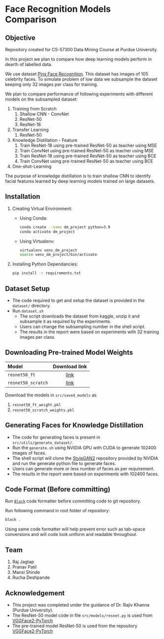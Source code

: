# Face Recognition Models Comparison

## Objective

Repository created for CS-57300 Data Mining Course at Purdue University.

In this project we plan to compare how deep learning models perform in dearth of labelled data.

We use dataset [Pins Face Recognition](https://www.kaggle.com/datasets/hereisburak/pins-face-recognition). This dataset has images of 105 celebrity faces. To simulate problem of low data we subsample the dataset keeping only 32 images per class for training.

We plan to compare performance of following experiments with different models on the subsampled dataset:

1. Training from Scratch
   1. Shallow CNN - ConvNet
   2. ResNet-50
   3. ResNet-18
2. Transfer Learning
   1. ResNet-50
3. Knowledge Distillation - Feature
   1. Train ResNet-18 using pre-trained ResNet-50 as teacher using MSE
   2. Train ConvNet using pre-trained ResNet-50 as teacher using MSE
   3. Train ResNet-18 using pre-trained ResNet-50 as teacher using BCE
   4. Train ConvNet using pre-trained ResNet-50 as teacher using BCE
4. One-shot-Learning

The purpose of knowledge distillation is to train shallow CNN to identify facial features learned by deep learning models trained on large datasets.

## Installation

1. Creating Virtual Environment:
    - Using Conda:

        ```bash
        conda create --name dm_project python=3.9
        conda activate dm_project
        ```

    - Using Virtualenv:

        ```bash
        virtualenv venv_dm_project
        source venv_dm_project/bin/activate
        ```

2. Installing Python Dependancies:

    ```bash
    pip install -r requirements.txt
    ```

## Dataset Setup

- The code required to get and setup the dataset is provided in the `dataset/` directory.
- Run `dataset.sh`
  - The script downloads the dataset from kaggle, unzip it and subsample it as required by the experiments.
  - Users can change the subsampling number in the shell script.
  - The results in the report were based on experiments with 32 training images per class.

## Downloading Pre-trained Model Weights

|Model|Download link|
| :--- | :---: |
|`resnet50_ft`|[link](https://drive.google.com/open?id=1A94PAAnwk6L7hXdBXLFosB_s0SzEhAFU)|
|`resnet50_scratch`|[link](https://drive.google.com/open?id=1gy9OJlVfBulWkIEnZhGpOLu084RgHw39)|

Download the models in `src/saved_models` as

1. `resnet50_ft_weight.pkl`
2. `resnet50_scratch_weights.pkl`

## Generating Faces for Knowledge Distillation

- The code for generating faces is present in `src/utils/generate_dataset/`.
- Run the `generate.sh` using NVIDIA GPU with CUDA to generate 102400 images of faces.
- The shell script will clone the [StyleGAN2](https://github.com/NVlabs/stylegan2-ada-pytorch.git) repository provided by NVIDIA and run the generate python file to generate faces.
- Users can generate more or less number of faces as per requirement.
- The results in the report were based on experiments with 102400 faces.

## Code Format (Before committing)

Run [`Black`](https://black.readthedocs.io/en/stable/) code formatter before committing code to git repository.

Run following command in root folder of repository:

```sh
black .
```

Using same code formatter will help prevent error such as tab-space conversions and will code look uniform and readable throughout.

## Team

1. Raj Jagtap
2. Pranav Patil
3. Mansi Shinde
4. Rucha Deshpande

## Acknowledgement

- This project was completed under the guidance of Dr. Rajiv Khanna (Purdue University).
- The ResNet-50 model code in file `src/models/resnet.py` is used from [VGGFace2-PyTorch](https://github.com/cydonia999/VGGFace2-pytorch/blob/master/models/resnet.py)
- The pre-trained model ResNet-50 is used from the repository [VGGFace2-PyTorch](https://github.com/cydonia999/VGGFace2-pytorch)
